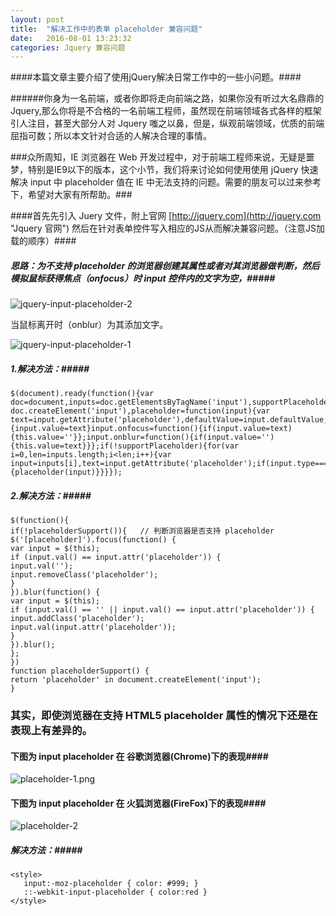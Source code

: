 ```yaml
---
layout: post
title:  "解决工作中的表单 placeholder 兼容问题"
date:   2016-08-01 13:23:32
categories: Jquery 兼容问题
---
```



####本篇文章主要介绍了使用jQuery解决日常工作中的一些小问题。####

######你身为一名前端，或者你即将走向前端之路，如果你没有听过大名鼎鼎的 Jquery,那么你将是不合格的一名前端工程师，虽然现在前端领域各式各样的框架引人注目，甚至大部分人对 Jquery 嗤之以鼻，但是，纵观前端领域，优质的前端屈指可数；所以本文针对合适的人解决合理的事情。

###众所周知，IE 浏览器在 Web 开发过程中，对于前端工程师来说，无疑是噩梦，特别是IE9以下的版本，这个小节，我们将来讨论如何使用使用 jQuery 快速解决 input 中 placeholder 值在 IE 中无法支持的问题。需要的朋友可以过来参考下，希望对大家有所帮助。###


####首先先引入 Juery 文件，附上官网 [http://jquery.com](http://jquery.com "Jquery 官网") 然后在针对表单控件写入相应的JS从而解决兼容问题。（注意JS加载的顺序）####


##### 思路：为不支持 placeholder 的浏览器创建其属性或者对其浏览器做判断，然后模拟鼠标获得焦点（onfocus）时 input 控件内的文字为空，#####

![jquery-input-placeholder-2](http://i.imgur.com/u7NVU8M.jpg)

 当鼠标离开时（onblur）为其添加文字。

![jquery-input-placeholder-1](http://i.imgur.com/Pc9heDY.jpg) 

##### 1.解决方法：#####

    $(document).ready(function(){var doc=document,inputs=doc.getElementsByTagName('input'),supportPlaceholder='placeholder'in doc.createElement('input'),placeholder=function(input){var text=input.getAttribute('placeholder'),defaultValue=input.defaultValue;if(defaultValue==''){input.value=text}input.onfocus=function(){if(input.value=text){this.value=''}};input.onblur=function(){if(input.value=''){this.value=text}}};if(!supportPlaceholder){for(var i=0,len=inputs.length;i<len;i++){var input=inputs[i],text=input.getAttribute('placeholder');if(input.type==='text'&&text){placeholder(input)}}}});


##### 2.解决方法：#####
    
    $(function(){
    if(!placeholderSupport()){   // 判断浏览器是否支持 placeholder
    $('[placeholder]').focus(function() {
    var input = $(this);
    if (input.val() == input.attr('placeholder')) {
    input.val('');
    input.removeClass('placeholder');
    }
    }).blur(function() {
    var input = $(this);
    if (input.val() == '' || input.val() == input.attr('placeholder')) {
    input.addClass('placeholder');
    input.val(input.attr('placeholder'));
    }
    }).blur();
    };
    })
    function placeholderSupport() {
    return 'placeholder' in document.createElement('input');
    }


### 其实，即使浏览器在支持 HTML5 placeholder 属性的情况下还是在 表现上有差异的。 ###

#### 下图为 input placeholder 在 谷歌浏览器(Chrome)下的表现####

![placeholder-1.png](http://i.imgur.com/WV6NrGx.png)


#### 下图为 input placeholder 在 火狐浏览器(FireFox)下的表现####


![placeholder-2](http://i.imgur.com/VKgKGMh.png)


##### 解决方法：#####


    <style>
       input:-moz-placeholder { color: #999; }
       ::-webkit-input-placeholder { color:red }
    </style>